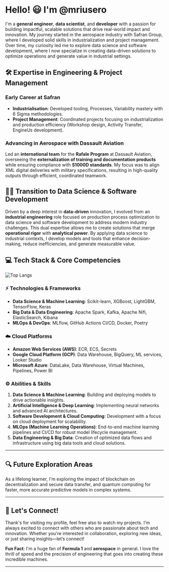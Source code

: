 # Hello! 😃 I'm @mriusero
I'm a **general engineer**, **data scientist**, and **developer** with a passion for building impactful, scalable solutions that drive real-world impact and innovation. My journey started in the aerospace industry with Safran Group, where I developed solid skills in industrialization and project management. Over time, my curiosity led me to explore data science and software development, where I now specialize in creating data-driven solutions to optimize operations and generate value in industrial settings.

## 🛠 Expertise in Engineering & Project Management

### Early Career at Safran
- **Industrialisation**: Developed tooling, Processes, Variability mastery with 6 Sigma methodologies.
- **Project Management**: Coordinated projects focusing on industrialization and production efficiency (Workshop design, Activity Transfer, EngineUs development).

### Advancing in Aerospace with Dassault Aviation
Led an **international team** for the **Rafale Program** at Dassault Aviation, overseeing the **externalization of training and documentation products** while ensuring compliance with **S1000D standards**. My focus was to align XML digital deliveries with military specifications, resulting in high-quality outputs through efficient, coordinated teamwork.

## 🥷🏼 Transition to Data Science & Software Development
Driven by a deep interest in **data-driven** innovation, I evolved from an **industrial engineering** role focused on production process optimization to data science and software development to address modern industry challenges. This dual expertise allows me to create solutions that merge **operational rigor** with **analytical power**. By applying data science to industrial contexts, I develop models and tools that enhance decision-making, reduce inefficiencies, and generate measurable value.
## 💻 Tech Stack & Core Competencies

![Top Langs](https://github-readme-stats.vercel.app/api/top-langs/?username=mriusero&layout=compact&theme=dark&hide=Jupyter%20Notebook,html,css)

###  ⚡️ Technologies & Frameworks
- **Data Science & Machine Learning**: Scikit-learn, XGBoost, LightGBM, TensorFlow, Keras
- **Big Data & Data Engineering**: Apache Spark, Kafka, Apache Nifi, ElasticSearch, Kibana
- **MLOps & DevOps**: MLflow, GitHub Actions CI/CD, Docker, Poetry

### ☁️ Cloud Platforms
- **Amazon Web Services (AWS)**: ECR, ECS, Secrets
- **Google Cloud Platform (GCP)**: Data Warehouse, BigQuery, ML services, Looker Studio
- **Microsoft Azure**: DataLake, Data Warehouse, Virtual Machines, Pipelines, Power BI

### ⚙️ Abilities & Skills
1. **Data Science & Machine Learning**: Building and deploying models to drive actionable insights.
2. **Artificial Intelligence & Deep Learning**: Implementing neural networks and advanced AI architectures.
3. **Software Development & Cloud Computing**: Development with a focus on cloud deployment for scalability.
4. **MLOps (Machine Learning Operations)**: End-to-end machine learning pipelines and CI/CD for robust model lifecycle management.
5. **Data Engineering & Big Data**: Creation of optimized data flows and infrastructure using big data tools and cloud solutions.

---

## 🔍 Future Exploration Areas

As a lifelong learner, I'm exploring the impact of blockchain on decentralization and secure data transfer, and quantum computing for faster, more accurate predictive models in complex systems.

---
## 👾️ Let's Connect!
Thank's for visiting my profile, feel free also to watch my projects. I'm always excited to connect with others who are passionate about tech and innovation. Whether you're interested in collaboration, exploring new ideas, or just sharing insights—let’s connect!

**Fun Fact**: I'm a huge fan of **Formula 1** and **aerospace** in general. I love the thrill of speed and the precision of engineering that goes into creating these incredible machines.

---
